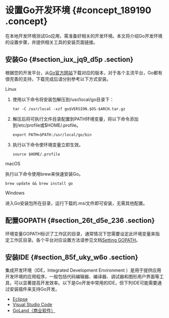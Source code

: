 # 设置Go开发环境 {#concept_189190 .concept}

在本地开发环境测试Go应用，需准备好相关的开发环境。本文将介绍Go开发环境的设置步骤，并提供相关工具的安装页面链接。

## 安装Go {#section_iux_jq9_d5p .section}

根据您的开发平台，从[Go官方网站](https://golang.org/dl/)下载对应的版本，对于各个主流平台，Go都有很完善的支持，下载完成后请分别参考以下方式安装。

Linux

1.  使用以下命令将安装包解压到/usr/local/go目录下：

    ``` {#codeblock_p60_59u_n5c}
    tar -C /usr/local -xzf go$VERSION.$OS-$ARCH.tar.gz
    ```

2.  解压后将可执行文件目录配置到PATH环境变量，将以下命令添加到/etc/profile或$HOME/.profile。

    ``` {#codeblock_8o9_fpf_mp7}
    export PATH=$PATH:/usr/local/go/bin
    ```

3.  执行以下命令使环境变量立即生效。

    ``` {#codeblock_lor_plf_1ve}
    source $HOME/.profile
    ```


macOS

执行以下命令使用brew来快速安装Go。

``` {#codeblock_j3f_yy4_yqm}
brew update && brew install go
```

Windows

进入Go安装包所在目录，运行下载的.msi文件即可安装，无需其他配置。

## 配置GOPATH {#section_26t_d5e_236 .section}

环境变量GOPATH标识了工作区的目录，通常情况下您需要设定此环境变量来指定工作区目录。各个平台对应设置方法请参见文档[Setting GOPATH](https://github.com/golang/go/wiki/SettingGOPATH)。

## 安装IDE {#section_85f_uky_w6o .section}

集成开发环境（IDE，Integrated Development Environment ）是用于提供应用开发环境的应用程序，一般包括代码编辑器、编译器、调试器和图形用户界面等工具，可以显著提高开发效率。以下是Go开发中常用的IDE，但下列IDE可能需要通过安装插件来支持Go开发。

-   [Eclipse](https://www.eclipse.org/)
-   [Visual Studio Code](https://code.visualstudio.com/)
-   [GoLand（商业软件）](https://www.jetbrains.com/go/)

